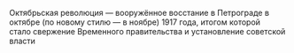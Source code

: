 Октябрьская революция — вооружённое восстание в Петрограде в октябре (по новому стилю — в ноябре) 1917 года, итогом которой стало свержение Временного правительства и установление советской власти

